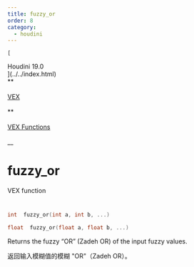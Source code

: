 ```yaml
---
title: fuzzy_or
order: 8
category:
  - houdini
---
```

    
    [  
Houdini 19.0  
](../../index.html)  
**  
[  
VEX  
](../index.html)  
**  
[  
VEX Functions  
](index.html)  
\_\_

# fuzzy_or

VEX function

#

```c
int  fuzzy_or(int a, int b, ...)
```

```c
float  fuzzy_or(float a, float b, ...)
```

Returns the fuzzy “OR” (Zadeh OR) of the input fuzzy values.

返回输入模糊值的模糊 "OR"（Zadeh OR）。
